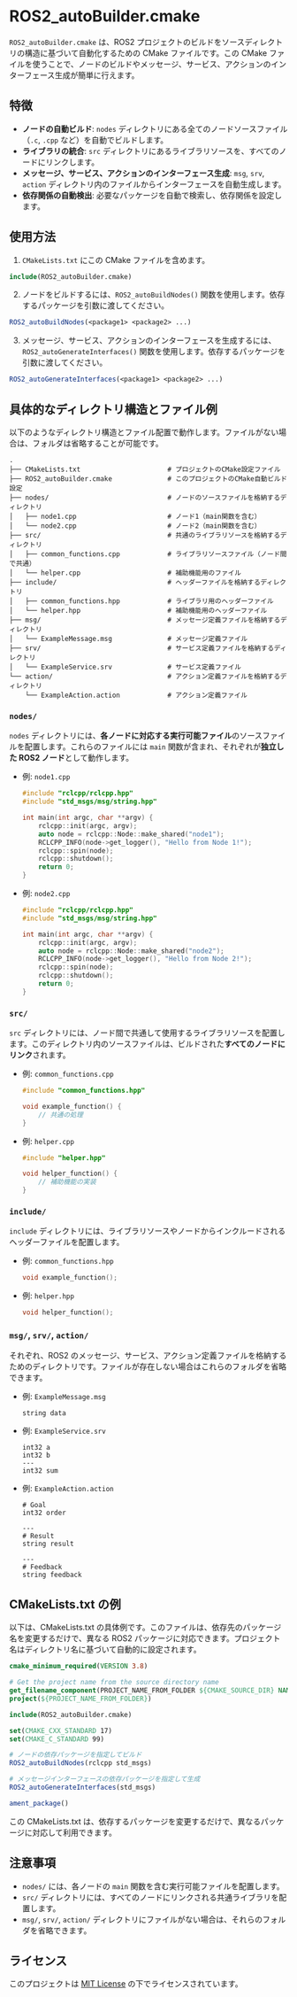 # ROS2_autoBuilder.cmake

`ROS2_autoBuilder.cmake` は、ROS2 プロジェクトのビルドをソースディレクトリの構造に基づいて自動化するための CMake ファイルです。この CMake ファイルを使うことで、ノードのビルドやメッセージ、サービス、アクションのインターフェース生成が簡単に行えます。

## 特徴
- **ノードの自動ビルド**: `nodes` ディレクトリにある全てのノードソースファイル（`.c`, `.cpp` など）を自動でビルドします。
- **ライブラリの統合**: `src` ディレクトリにあるライブラリソースを、すべてのノードにリンクします。
- **メッセージ、サービス、アクションのインターフェース生成**: `msg`, `srv`, `action` ディレクトリ内のファイルからインターフェースを自動生成します。
- **依存関係の自動検出**: 必要なパッケージを自動で検索し、依存関係を設定します。

## 使用方法

1. `CMakeLists.txt` にこの CMake ファイルを含めます。

```cmake
include(ROS2_autoBuilder.cmake)
```

2. ノードをビルドするには、`ROS2_autoBuildNodes()` 関数を使用します。依存するパッケージを引数に渡してください。

```cmake
ROS2_autoBuildNodes(<package1> <package2> ...)
```

3. メッセージ、サービス、アクションのインターフェースを生成するには、`ROS2_autoGenerateInterfaces()` 関数を使用します。依存するパッケージを引数に渡してください。

```cmake
ROS2_autoGenerateInterfaces(<package1> <package2> ...)
```

## 具体的なディレクトリ構造とファイル例
以下のようなディレクトリ構造とファイル配置で動作します。ファイルがない場合は、フォルダは省略することが可能です。

```
.
├── CMakeLists.txt                      # プロジェクトのCMake設定ファイル
├── ROS2_autoBuilder.cmake              # このプロジェクトのCMake自動ビルド設定
├── nodes/                              # ノードのソースファイルを格納するディレクトリ
│   ├── node1.cpp                       # ノード1（main関数を含む）
│   └── node2.cpp                       # ノード2（main関数を含む）
├── src/                                # 共通のライブラリソースを格納するディレクトリ
│   ├── common_functions.cpp            # ライブラリソースファイル（ノード間で共通）
│   └── helper.cpp                      # 補助機能用のファイル
├── include/                            # ヘッダーファイルを格納するディレクトリ
│   ├── common_functions.hpp            # ライブラリ用のヘッダーファイル
│   └── helper.hpp                      # 補助機能用のヘッダーファイル
├── msg/                                # メッセージ定義ファイルを格納するディレクトリ
│   └── ExampleMessage.msg              # メッセージ定義ファイル
├── srv/                                # サービス定義ファイルを格納するディレクトリ
│   └── ExampleService.srv              # サービス定義ファイル
└── action/                             # アクション定義ファイルを格納するディレクトリ
    └── ExampleAction.action            # アクション定義ファイル
```

### `nodes/`
`nodes` ディレクトリには、**各ノードに対応する実行可能ファイル**のソースファイルを配置します。これらのファイルには `main` 関数が含まれ、それぞれが**独立した ROS2 ノード**として動作します。

- 例: `node1.cpp`
  ```cpp
  #include "rclcpp/rclcpp.hpp"
  #include "std_msgs/msg/string.hpp"

  int main(int argc, char **argv) {
      rclcpp::init(argc, argv);
      auto node = rclcpp::Node::make_shared("node1");
      RCLCPP_INFO(node->get_logger(), "Hello from Node 1!");
      rclcpp::spin(node);
      rclcpp::shutdown();
      return 0;
  }
  ```

- 例: `node2.cpp`
  ```cpp
  #include "rclcpp/rclcpp.hpp"
  #include "std_msgs/msg/string.hpp"

  int main(int argc, char **argv) {
      rclcpp::init(argc, argv);
      auto node = rclcpp::Node::make_shared("node2");
      RCLCPP_INFO(node->get_logger(), "Hello from Node 2!");
      rclcpp::spin(node);
      rclcpp::shutdown();
      return 0;
  }
  ```

### `src/`
`src` ディレクトリには、ノード間で共通して使用するライブラリソースを配置します。このディレクトリ内のソースファイルは、ビルドされた**すべてのノードにリンク**されます。

- 例: `common_functions.cpp`
  ```cpp
  #include "common_functions.hpp"

  void example_function() {
      // 共通の処理
  }
  ```

- 例: `helper.cpp`
  ```cpp
  #include "helper.hpp"

  void helper_function() {
      // 補助機能の実装
  }
  ```

### `include/`
`include` ディレクトリには、ライブラリソースやノードからインクルードされるヘッダーファイルを配置します。

- 例: `common_functions.hpp`
  ```cpp
  void example_function();
  ```

- 例: `helper.hpp`
  ```cpp
  void helper_function();
  ```

### `msg/`, `srv/`, `action/`
それぞれ、ROS2 のメッセージ、サービス、アクション定義ファイルを格納するためのディレクトリです。ファイルが存在しない場合はこれらのフォルダを省略できます。

- 例: `ExampleMessage.msg`
  ```
  string data
  ```

- 例: `ExampleService.srv`
  ```
  int32 a
  int32 b
  ---
  int32 sum
  ```

- 例: `ExampleAction.action`
  ```
  # Goal
  int32 order

  ---
  # Result
  string result

  ---
  # Feedback
  string feedback
  ```

## CMakeLists.txt の例
以下は、CMakeLists.txt の具体例です。このファイルは、依存先のパッケージ名を変更するだけで、異なる ROS2 パッケージに対応できます。プロジェクト名はディレクトリ名に基づいて自動的に設定されます。

```cmake
cmake_minimum_required(VERSION 3.8)

# Get the project name from the source directory name
get_filename_component(PROJECT_NAME_FROM_FOLDER ${CMAKE_SOURCE_DIR} NAME)
project(${PROJECT_NAME_FROM_FOLDER})

include(ROS2_autoBuilder.cmake)

set(CMAKE_CXX_STANDARD 17)
set(CMAKE_C_STANDARD 99)

# ノードの依存パッケージを指定してビルド
ROS2_autoBuildNodes(rclcpp std_msgs)

# メッセージインターフェースの依存パッケージを指定して生成
ROS2_autoGenerateInterfaces(std_msgs)

ament_package()
```

この CMakeLists.txt は、依存するパッケージを変更するだけで、異なるパッケージに対応して利用できます。

## 注意事項
- `nodes/` には、各ノードの `main` 関数を含む実行可能ファイルを配置します。
- `src/` ディレクトリには、すべてのノードにリンクされる共通ライブラリを配置します。
- `msg/`, `srv/`, `action/` ディレクトリにファイルがない場合は、それらのフォルダを省略できます。

## ライセンス
このプロジェクトは [MIT License](LICENSE) の下でライセンスされています。
